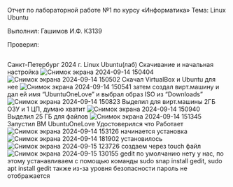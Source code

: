 Отчет по лабораторной работе №1
по курсу «Информатика»
Тема: Linux Ubuntu

 
Выполнил:
Гашимов И.Ф.
К3139
 
 
Проверил:
## 
Санкт-Петербург
2024 г.
Linux  Ubuntu(лаб)
Скачивание и начальная настройка
![Снимок экрана 2024-09-14 150404](https://github.com/user-attachments/assets/70dfa4d8-3f13-42e4-84d5-b9180b716580)
![Снимок экрана 2024-09-14 150502](https://github.com/user-attachments/assets/1fe5866b-ee38-4af5-a557-f9cc499a9cfd)
Скачал VirtualBox и Ubuntu для нее
![Снимок экрана 2024-09-14 150541](https://github.com/user-attachments/assets/c1e04ee5-1050-475f-975e-8dd6f1d835e3)
затем создал вирт.машину и дал ей имя “UbuntuOneLove” и выбрал образ ISO из “Downloads”
![Снимок экрана 2024-09-14 150823](https://github.com/user-attachments/assets/69cb275c-16de-4b92-ba7f-23fe987cac7d)
Выделил для вирт.машины 2ГБ ОЗУ и 1 ЦП, думаю хватит
![Снимок экрана 2024-09-14 150940](https://github.com/user-attachments/assets/6c998b6d-dee8-4374-9cf7-9616aa84c986)
Выделил 25 ГБ для файлов
![Снимок экрана 2024-09-14 151345](https://github.com/user-attachments/assets/fd615c87-8cbf-48e9-8276-572bf46110df)
Запустил ВМ UbuntuOneLove
Удостоверился что Работает
![Снимок экрана 2024-09-14 153126](https://github.com/user-attachments/assets/47d17d76-69e7-41bd-98f4-ad785de09e54)
начинается установка
![Снимок экрана 2024-09-14 181902](https://github.com/user-attachments/assets/9ffbf6f3-80e6-4f73-8338-c94d01fe6861)
установилось
![Снимок экрана 2024-09-15 123726](https://github.com/user-attachments/assets/058b64fd-f9e4-42ea-ad52-bef0cd884534)
создаем через touch файл
![Снимок экрана 2024-09-15 130155](https://github.com/user-attachments/assets/0d58c076-6c6f-4ff6-97c0-08565a1398d1)
gedit по умолчанию нету у нас, по этому устанавливаем с помощью команды sudo snap install gedit, sudo apt install gedit
также из-за уровня безопасности пароль не отображается








